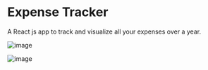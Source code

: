 # Expense Tracker
A React js app to track and visualize all your expenses over a year.  

![image](https://user-images.githubusercontent.com/56433539/146145156-0c2e3eb8-6533-4fd4-9f6d-9ded9ebbc0c0.png)
  
![image](https://user-images.githubusercontent.com/56433539/146146696-a19da8cf-4689-41bf-beb4-9dfaeb49c9f8.png)



